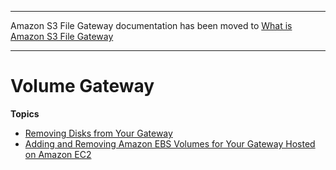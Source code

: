 --------

Amazon S3 File Gateway documentation has been moved to [What is Amazon S3 File Gateway](https://docs.aws.amazon.com/filegateway/latest/files3/WhatIsStorageGateway.html)

--------

# Volume Gateway<a name="resource-volume-gateway"></a>

**Topics**
+ [Removing Disks from Your Gateway](add-remove-disks.md)
+ [Adding and Removing Amazon EBS Volumes for Your Gateway Hosted on Amazon EC2](GatewayInstanceStorage-common.md)